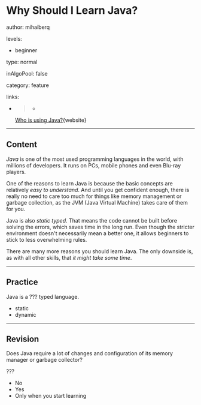 # Why Should I Learn Java?
author: mihaiberq

levels:

  - beginner

type: normal

inAlgoPool: false

category: feature

links:

  - >-
    [Who is using
    Java?](https://www.quora.com/Why-is-Java-so-important){website}

---
## Content

*Java* is one of the most used programming languages in the world, with millions of developers. It runs on PCs, mobile phones and even Blu-ray players. 

One of the reasons to learn Java is because the basic concepts are relatively *easy to understand*. And until you get confident enough, there is really no need to care too much for things like memory management or garbage collection, as the JVM (Java Virtual Machine) takes care of them for you.

Java is also *static typed*. That means the code cannot be built before solving the errors, which saves time in the long run. Even though the stricter environment doesn't necessarily mean a better one, it allows beginners to stick to less overwhelming rules.

There are many more reasons you should learn Java. The only downside is, as with all other skills, that *it might take some time*.

---
## Practice

Java is a ??? typed language.

* static
* dynamic

---
## Revision

Does Java require a lot of changes and configuration of its memory manager or garbage collector?

???

* No
* Yes
* Only when you start learning
